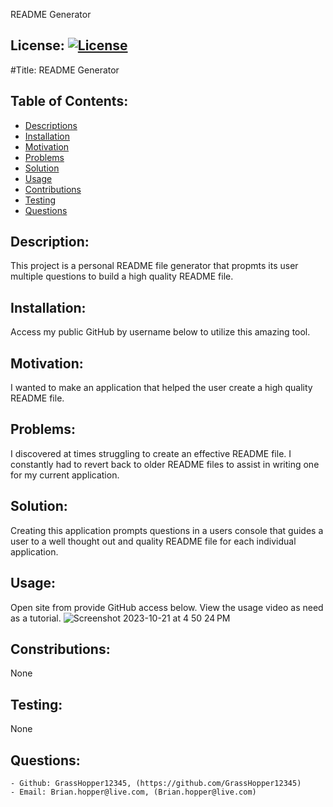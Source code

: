  README Generator
  ## License: [![License](https://img.shields.io/badge/License-Apache_2.0-blue.svg)](https://opensource.org/licenses/Apache-2.0)
  #Title: README Generator

  ## Table of Contents:
  - [Descriptions](#description)
  - [Installation](#installation)
  - [Motivation](#motivation)
  - [Problems](#problems)
  - [Solution](#solution)
  - [Usage](#usage)
  - [Contributions](#contributions)
  - [Testing](#testing)
  - [Questions](#questions)



  ## Description: 
  This project is a personal README file generator that propmts its user multiple questions to build a high quality README file.
  ## Installation: 
  Access my public GitHub by username below to utilize this amazing tool.
  ## Motivation: 
  I wanted to make an application that helped the user create a high quality README file.
  ## Problems: 
  I discovered at times struggling to create an effective README file. I constantly had to revert back to older README files to assist in writing one for my      current application.
  ## Solution: 
  Creating this application prompts questions in a users console that guides a user to a well thought out and quality README file for each individual application.
  ## Usage: 
  Open site from provide GitHub access below. View the usage video as need as a tutorial.
  ![Screenshot 2023-10-21 at 4 50 24 PM](https://github.com/GrassHopper12345/readMeGenerator/assets/132722257/19f2b179-195f-4f0f-bf26-d43ba61bf8b4)

  ## Constributions: 
  None
  ## Testing: 
  None
  ## Questions: 
    - Github: GrassHopper12345, (https://github.com/GrassHopper12345)
    - Email: Brian.hopper@live.com, (Brian.hopper@live.com)
